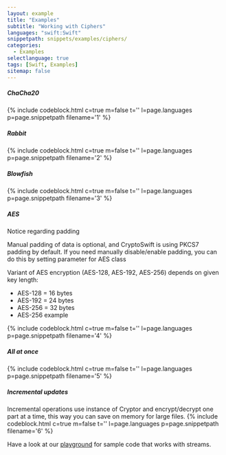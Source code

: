 ```yaml
---
layout: example
title: "Examples"
subtitle: "Working with Ciphers"
languages: "swift:Swift"
snippetpath: snippets/examples/ciphers/
categories: 
  - Examples
selectlanguage: true
tags: [Swift, Examples]
sitemap: false
---
```

##### ChaCha20
{% include codeblock.html c=true m=false t='' l=page.languages p=page.snippetpath filename='1' %}

##### Rabbit
{% include codeblock.html c=true m=false t='' l=page.languages p=page.snippetpath filename='2' %}

##### Blowfish
{% include codeblock.html c=true m=false t='' l=page.languages p=page.snippetpath filename='3' %}

##### AES
<div class="uk-alert uk-border-rounded">
  <p class="uk-h3 uk-padding-remove-vertical uk-margin-remove-bottom">Notice regarding padding</p>
  <p>Manual padding of data is optional, and CryptoSwift is using PKCS7 padding by default. If you need manually disable/enable padding, you can do this by setting parameter for AES class</p>
</div>

Variant of AES encryption (AES-128, AES-192, AES-256) depends on given key length:

<ul class="uk-list uk-list-bullet">
  <li>AES-128 = 16 bytes</li>
  <li>AES-192 = 24 bytes</li>
  <li>AES-256 = 32 bytes</li>
  <li>AES-256 example</li>
</ul> 

{% include codeblock.html c=true m=false t='' l=page.languages p=page.snippetpath filename='4' %}

##### All at once
{% include codeblock.html c=true m=false t='' l=page.languages p=page.snippetpath filename='5' %}

##### Incremental updates
Incremental operations use instance of Cryptor and encrypt/decrypt one part at a time, this way you can save on memory for large files.
{% include codeblock.html c=true m=false t='' l=page.languages p=page.snippetpath filename='6' %}

<div class="uk-alert uk-border-rounded uk-text-lead">
  <p>Have a look at our <a href="https://github.com/krzyzanowskim/CryptoSwift/blob/master/CryptoSwift.playground/Contents.swift" target="_blank">playground</a> for sample code that works with streams.</p>
</div>